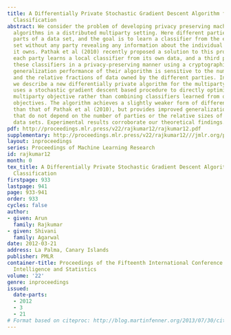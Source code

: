 ```yaml
---
title: A Differentially Private Stochastic Gradient Descent Algorithm for Multiparty
  Classification
abstract: We consider the problem of developing privacy preserving machine learning
  algorithms in a distributed multiparty setting. Here different parties own different
  parts of a data set, and the goal is to learn a classifier from the entire data
  set without any party revealing any information about the individual data points
  it owns. Pathak et al (2010) recently proposed a solution to this problem in which
  each party learns a local classifier from its own data, and a third party then aggregates
  these classifiers in a privacy-preserving manner using a cryptographic scheme. The
  generalization performance of their algorithm is sensitive to the number of parties
  and the relative fractions of data owned by the different parties. In this paper,
  we describe a new differentially private algorithm for the multiparty setting that
  uses a stochastic gradient descent based procedure to directly optimize the overall
  multiparty objective rather than combining classifiers learned from optimizing local
  objectives. The algorithm achieves a slightly weaker form of differential privacy
  than that of Pathak et al (2010), but provides improved generalization guarantees
  that do not depend on the number of parties or the relative sizes of the individual
  data sets. Experimental results corroborate our theoretical findings.
pdf: http://proceedings.mlr.press/v22/rajkumar12/rajkumar12.pdf
supplementary: http://proceedings.mlr.press/v22/rajkumar12///jmlr.org/proceedings/papers/v22/rajkumar12/rajkumar12Supple.pdf
layout: inproceedings
series: Proceedings of Machine Learning Research
id: rajkumar12
month: 0
tex_title: A Differentially Private Stochastic Gradient Descent Algorithm for Multiparty
  Classification
firstpage: 933
lastpage: 941
page: 933-941
order: 933
cycles: false
author:
- given: Arun
  family: Rajkumar
- given: Shivani
  family: Agarwal
date: 2012-03-21
address: La Palma, Canary Islands
publisher: PMLR
container-title: Proceedings of the Fifteenth International Conference on Artificial
  Intelligence and Statistics
volume: '22'
genre: inproceedings
issued:
  date-parts:
  - 2012
  - 3
  - 21
# Format based on citeproc: http://blog.martinfenner.org/2013/07/30/citeproc-yaml-for-bibliographies/
---
```

